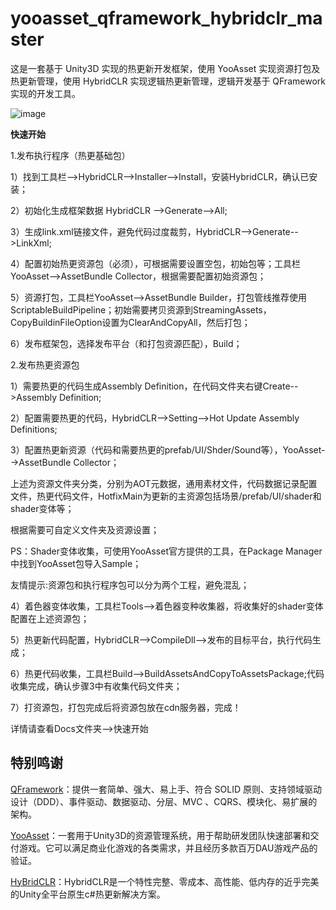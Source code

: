 # yooasset_qframework_hybridclr_master
这是一套基于 Unity3D 实现的热更新开发框架，使用 YooAsset 实现资源打包及热更新管理，使用 HybridCLR 实现逻辑热更新管理，逻辑开发基于 QFramework 实现的开发工具。

![image](https://github.com/user-attachments/assets/25ce0e8d-74fc-4463-867d-d590285133a1)

**快速开始**

1.发布执行程序（热更基础包）

1）找到工具栏-->HybridCLR-->Installer-->Install，安装HybridCLR，确认已安装；

2）初始化生成框架数据 HybridCLR -->Generate-->All;

3）生成link.xml链接文件，避免代码过度裁剪，HybridCLR-->Generate-->LinkXml;

4）配置初始热更资源包（必须），可根据需要设置空包，初始包等；工具栏YooAsset-->AssetBundle Collector，根据需要配置初始资源包；

5）资源打包，工具栏YooAsset-->AssetBundle Builder，打包管线推荐使用ScriptableBuildPipeline；初始需要拷贝资源到StreamingAssets，CopyBuildinFileOption设置为ClearAndCopyAll，然后打包；

6）发布框架包，选择发布平台（和打包资源匹配），Build；

2.发布热更资源包

1）需要热更的代码生成Assembly Definition，在代码文件夹右键Create-->Assembly Definition;

2）配置需要热更的代码，HybridCLR-->Setting-->Hot Update Assembly Definitions;

3）配置热更新资源（代码和需要热更的prefab/UI/Shder/Sound等），YooAsset-->AssetBundle Collector；

上述为资源文件夹分类，分别为AOT元数据，通用素材文件，代码数据记录配置文件，热更代码文件，HotfixMain为更新的主资源包括场景/prefab/UI/shader和shader变体等；

根据需要可自定义文件夹及资源设置；

PS：Shader变体收集，可使用YooAsset官方提供的工具，在Package Manager中找到YooAsset包导入Sample；

友情提示:资源包和执行程序包可以分为两个工程，避免混乱；

4）着色器变体收集，工具栏Tools-->着色器变种收集器，将收集好的shader变体配置在上述资源包；

5）热更新代码配置，HybridCLR-->CompileDll-->发布的目标平台，执行代码生成；

6）热更代码收集，工具栏Build-->BuildAssetsAndCopyToAssetsPackage;代码收集完成，确认步骤3中有收集代码文件夹；

7）打资源包，打包完成后将资源包放在cdn服务器，完成！

详情请查看Docs文件夹-->快速开始




















特别鸣谢
---
[QFramework](https://github.com/liangxiegame/QFramework)：提供一套简单、强大、易上手、符合 SOLID 原则、支持领域驱动设计（DDD）、事件驱动、数据驱动、分层、MVC 、CQRS、模块化、易扩展的架构。  
  
[YooAsset](https://github.com/tuyoogame/YooAsset)：一套用于Unity3D的资源管理系统，用于帮助研发团队快速部署和交付游戏。它可以满足商业化游戏的各类需求，并且经历多款百万DAU游戏产品的验证。  
  
[HyBridCLR](https://github.com/focus-creative-games/hybridclr)：HybridCLR是一个特性完整、零成本、高性能、低内存的近乎完美的Unity全平台原生c#热更新解决方案。  
